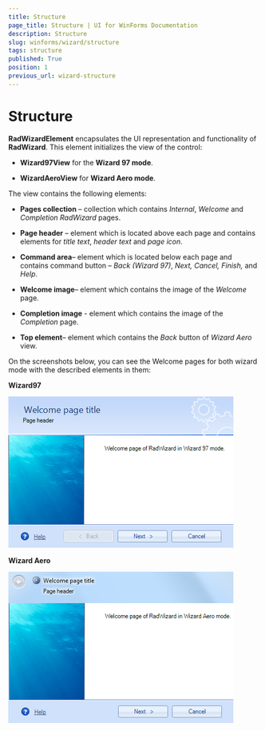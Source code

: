 ```yaml
---
title: Structure
page_title: Structure | UI for WinForms Documentation
description: Structure
slug: winforms/wizard/structure
tags: structure
published: True
position: 1
previous_url: wizard-structure
---
```


# Structure


__RadWizardElement__ encapsulates the UI representation and functionality of __RadWizard__. This element initializes the view of the control:

* __Wizard97View__ for the __Wizard 97 mode__.

* __WizardAeroView__ for __Wizard Aero mode__.

The view contains the following elements:

* __Pages collection__ – collection which contains *Internal*, *Welcome* and *Completion RadWizard* pages.

* __Page header__ – element which is located above each page and contains elements for *title text*, *header text* and *page icon*.

* __Command area__– element which is located below each page and contains command button – *Back (Wizard 97)*, *Next, Cancel, Finish,* and *Help*.

* __Welcome image__– element which contains the image of the *Welcome* page.

* __Completion image__ - element which contains the image of the *Completion* page.

* __Top element__– element which contains the *Back* button of *Wizard Aero* view.

On the screenshots below, you can see the Welcome pages for both wizard mode with the described elements in them:

__Wizard97__

![wizard-structure 001](images/wizard-structure001.png)

__Wizard Aero__

![wizard-structure 002](images/wizard-structure002.png)
